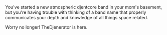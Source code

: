 You've started a new atmospheric djentcore band in your mom's basement, but you're having trouble with thinking of a band name that properly communicates your depth and knowledge of all things space related.

Worry no longer! TheDjenerator is here.
